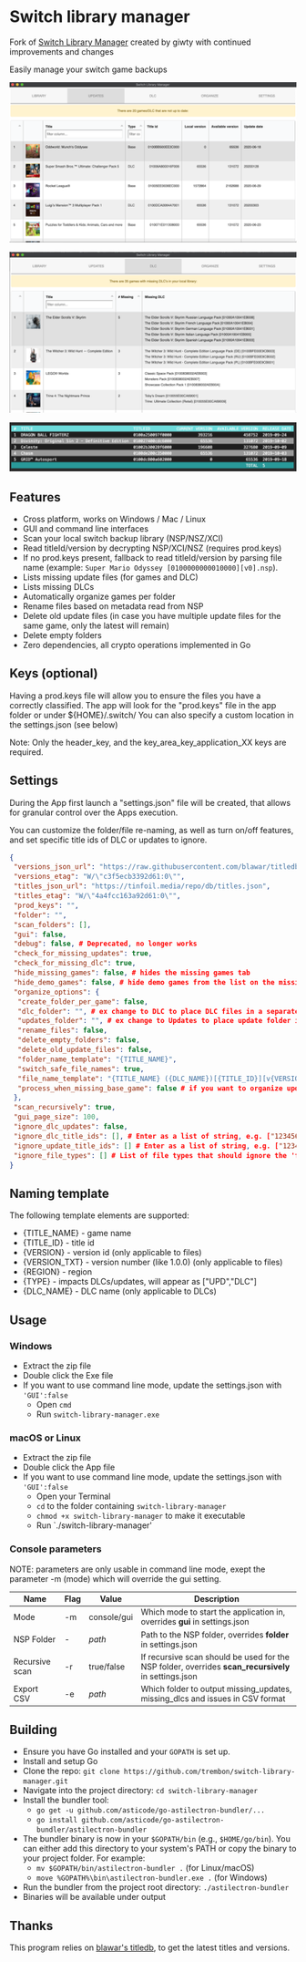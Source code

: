 # Switch library manager

Fork of [Switch Library Manager](https://github.com/giwty/switch-library-manager) created by giwty with continued improvements and changes

Easily manage your switch game backups

![Image description](https://raw.githubusercontent.com/trembon/switch-library-manager/master/.github/readme/updates_ui.png)

![Image description](https://raw.githubusercontent.com/trembon/switch-library-manager/master/.github/readme/dlc_ui.png)

![Image description](https://raw.githubusercontent.com/trembon/switch-library-manager/master/.github/readme/cmd.png)

## Features

- Cross platform, works on Windows / Mac / Linux
- GUI and command line interfaces
- Scan your local switch backup library (NSP/NSZ/XCI)
- Read titleId/version by decrypting NSP/XCI/NSZ (requires prod.keys)
- If no prod.keys present, fallback to read titleId/version by parsing file name (example: `Super Mario Odyssey [0100000000010000][v0].nsp`).
- Lists missing update files (for games and DLC)
- Lists missing DLCs
- Automatically organize games per folder
- Rename files based on metadata read from NSP
- Delete old update files (in case you have multiple update files for the same game, only the latest will remain)
- Delete empty folders
- Zero dependencies, all crypto operations implemented in Go

## Keys (optional)

Having a prod.keys file will allow you to ensure the files you have a correctly classified.
The app will look for the "prod.keys" file in the app folder or under ${HOME}/.switch/
You can also specify a custom location in the settings.json (see below)

Note: Only the header_key, and the key_area_key_application_XX keys are required.

## Settings

During the App first launch a "settings.json" file will be created, that allows for granular control over the Apps execution.

You can customize the folder/file re-naming, as well as turn on/off features, and set specific title ids of DLC or updates to ignore.

```json
{
 "versions_json_url": "https://raw.githubusercontent.com/blawar/titledb/master/versions.json",
 "versions_etag": "W/\"c3f5ecb3392d61:0\"",
 "titles_json_url": "https://tinfoil.media/repo/db/titles.json",
 "titles_etag": "W/\"4a4fcc163a92d61:0\"",
 "prod_keys": "",
 "folder": "",
 "scan_folders": [],
 "gui": false,
 "debug": false, # Deprecated, no longer works
 "check_for_missing_updates": true,
 "check_for_missing_dlc": true,
 "hide_missing_games": false, # hides the missing games tab
 "hide_demo_games": false, # hide demo games from the list on the missing games tab
 "organize_options": {
  "create_folder_per_game": false,
  "dlc_folder": "", # ex change to DLC to place DLC files in a separate folder
  "updates_folder": "", # ex change to Updates to place update folder in a separate folder
  "rename_files": false,
  "delete_empty_folders": false,
  "delete_old_update_files": false,
  "folder_name_template": "{TITLE_NAME}",
  "switch_safe_file_names": true,
  "file_name_template": "{TITLE_NAME} ({DLC_NAME})[{TITLE_ID}][v{VERSION}]",
  "process_when_missing_base_game": false # if you want to organize updates and dlcs without having the base game present
 },
 "scan_recursively": true,
 "gui_page_size": 100,
 "ignore_dlc_updates": false,
 "ignore_dlc_title_ids": [], # Enter as a list of string, e.g. ["1234567890ABCDEF", "1234567890ABCDEE", "1234567890ABCDFF"]
 "ignore_update_title_ids": [] # Enter as a list of string, e.g. ["1234567890ABCDEF", "1234567890ABCDEE", "1234567890ABCDFF"]
 "ignore_file_types": [] # List of file types that should ignore the 'file type is not supported message', e.g. ["txt"]
}
```

## Naming template

The following template elements are supported:

- {TITLE_NAME} - game name
- {TITLE_ID} - title id
- {VERSION} - version id (only applicable to files)
- {VERSION_TXT} - version number (like 1.0.0) (only applicable to files)
- {REGION} - region
- {TYPE} - impacts DLCs/updates, will appear as ["UPD","DLC"]
- {DLC_NAME} - DLC name (only applicable to DLCs)

## Usage

### Windows

- Extract the zip file
- Double click the Exe file
- If you want to use command line mode, update the settings.json with `'GUI':false`
  - Open `cmd`
  - Run `switch-library-manager.exe`

### macOS or Linux

- Extract the zip file
- Double click the App file
- If you want to use command line mode, update the settings.json with `'GUI':false`
  - Open your Terminal
  - `cd` to the folder containing `switch-library-manager`
  - `chmod +x switch-library-manager` to make it executable
  - Run `./switch-library-manager'

### Console parameters

NOTE: parameters are only usable in command line mode, exept the parameter -m (mode) which will override the gui setting.

| Name           | Flag | Value       | Description                                                                                          |
| -------------- | ---- | ----------- | ---------------------------------------------------------------------------------------------------- |
| Mode           | -m   | console/gui | Which mode to start the application in, overrides **gui** in settings.json                           |
| NSP Folder     | -    | _path_      | Path to the NSP folder, overrides **folder** in settings.json                                        |
| Recursive scan | -r   | true/false  | If recursive scan should be used for the NSP folder, overrides **scan_recursively** in settings.json |
| Export CSV     | -e   | _path_      | Which folder to output missing_updates, missing_dlcs and issues in CSV format                        |

## Building

- Ensure you have Go installed and your `GOPATH` is set up.
- Install and setup Go
- Clone the repo: `git clone https://github.com/trembon/switch-library-manager.git`
- Navigate into the project directory: `cd switch-library-manager`
- Install the bundler tool:
  - `go get -u github.com/asticode/go-astilectron-bundler/...`
  - `go install github.com/asticode/go-astilectron-bundler/astilectron-bundler`
- The bundler binary is now in your `$GOPATH/bin` (e.g., `$HOME/go/bin`). You can either add this directory to your system's PATH or copy the binary to your project folder. For example:
  - `mv $GOPATH/bin/astilectron-bundler .` (for Linux/macOS)
  - `move %GOPATH%\bin\astilectron-bundler.exe .` (for Windows)
- Run the bundler from the project root directory: `./astilectron-bundler`
- Binaries will be available under output

## Thanks

This program relies on [blawar's titledb](https://github.com/blawar/titledb), to get the latest titles and versions.
